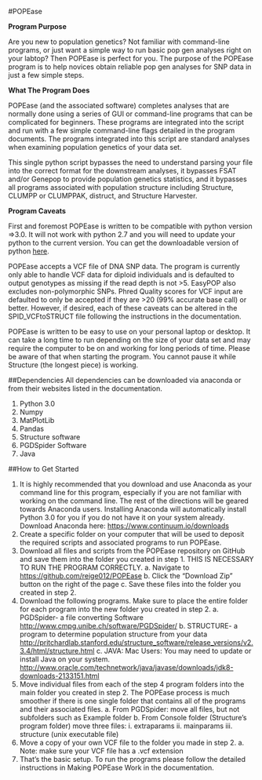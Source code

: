 #POPEase

**Program Purpose**

Are you new to population genetics? Not familiar with command-line programs, or
just want a simple way to run basic pop gen analyses right on your labtop?
Then POPEase is perfect for you. The purpose of the POPEase program is to help
novices obtain reliable pop gen analyses for SNP data in just a few simple steps.

**What The Program Does**

POPEase (and the associated software) completes analyses that are
normally done using a series of GUI or command-line programs that can be complicated
for beginners.  These programs are integrated into the script and run with a few
simple command-line flags detailed in the program documents. The programs integrated
into this script are standard analyses when examining population genetics of your
data set.

This single python script bypasses the need to understand parsing your file into
the correct format for the downstream analyses, it bypasses FSAT and/or Genepop to
provide population genetics statistics, and it bypasses all programs associated with
population structure including Structure, CLUMPP or CLUMPPAK, distruct, and Structure
Harvester.

**Program Caveats**

First and foremost POPEase is written to be compatible with python version
=>3.0. It will not work with python 2.7 and you will need to update your python to the
current version. You can get the downloadable version of python [here](https://www.python.org/downloads/release/python-351/).

POPEase accepts a VCF file of DNA SNP data. The program is currently only
able to handle VCF data for diploid individuals and is defaulted to output
genotypes as missing if the read depth is not >5. EasyPOP also excludes
non-polymorphic SNPs. Phred Quality scores for VCF input are defaulted to only
be accepted if they are >20 (99% accurate base call) or better. However, if desired,
each of these caveats can be altered in the SPID_VCFtoSTRUCT file following the
instructions in the documentation.

POPEase is written to be easy to use on your personal laptop or
desktop. It can take a long time to run depending on the size of your data set
and may require the computer to be on and working for long periods of time.
Please be aware of that when starting the program. You cannot pause it while
Structure (the longest piece) is working.

##Dependencies
All dependencies can be downloaded via anaconda or from their websites listed
in the documentation.
1. Python 3.0
2. Numpy
3. MatPlotLib
4. Pandas
5. Structure software
6. PGDSpider Software
7. Java

##How to Get Started
1. It is highly recommended that you download and use Anaconda as your command line for this program, especially if you are not familiar with working on the command line.  The rest of the directions will be geared towards Anaconda users. Installing Anaconda will automatically install Python 3.0 for you if you do not have it on your system already. Download Anaconda here: https://www.continuum.io/downloads
2. Create a specific folder on your computer that will be used to deposit the required scripts and associated programs to run POPEase.
3. Download all files and scripts from the POPEase repository on GitHub and save them into the folder you created in step 1. THIS IS NECESSARY TO RUN THE PROGRAM CORRECTLY.
    a. Navigate to https://github.com/reige012/POPEase
    b. 	Click the “Download Zip” button on the right of the page
    c.	Save these files into the folder you created in step 2.
4. Download the following programs. Make sure to place the entire folder for each program into the new folder you created in step 2.
    a. PGDSpider- a file converting Software  http://www.cmpg.unibe.ch/software/PGDSpider/
    b.	STRUCTURE- a program to determine population structure from your data        http://pritchardlab.stanford.edu/structure_software/release_versions/v2.3.4/html/structure.html
    c.	JAVA: Mac Users: You may need to update or install Java on your system. http://www.oracle.com/technetwork/java/javase/downloads/jdk8-downloads-2133151.html
5. Move individual files from each of the step 4 program folders into the main folder you created in step 2. The POPEase process is much smoother if there is one single folder that contains all of the programs and their associated files.
    a.	From PGDSpider: move all files, but not subfolders such as Example folder
    b.	From Console folder (Structure’s program folder) move three files:
        i.	 extraparams
        ii.  mainparams
        iii. structure (unix executable file)
6. Move a copy of your own VCF file to the folder you made in step 2.
    a.	Note: make sure your VCF file has a .vcf extension
7. That’s the basic setup. To run the programs please follow the detailed instructions in Making POPEase Work  in the documentation.
